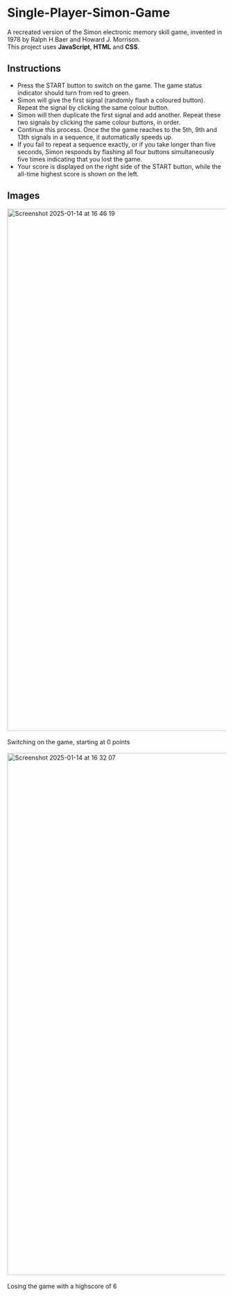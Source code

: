 # Single-Player-Simon-Game
A recreated version of the Simon electronic memory skill game, invented in 1978 by Ralph H.Baer and Howard J. Morrison.</br>
This project uses **JavaScript**, **HTML** and **CSS**. 

## Instructions 
- Press the START button to switch on the game. The game status indicator should turn from red to green.</br>
- Simon will give the first signal (randomly flash a coloured button). Repeat the signal by clicking the same colour button.</br>
- Simon will then duplicate the first signal and add another. Repeat these two signals by clicking the same colour buttons, in order.</br>
- Continue this process. Once the the game reaches to the 5th, 9th and 13th signals in a sequence, it automatically speeds up.</br>
- If you fail to repeat a sequence exactly, or if you take longer than five seconds, Simon responds by flashing all four buttons simultaneously five times indicating that you lost the game.</br>
- Your score is displayed on the right side of the START button, while the all-time highest score is shown on the left.</br>

## Images
<img width="1203" alt="Screenshot 2025-01-14 at 16 46 19" src="https://github.com/user-attachments/assets/d68e1dd6-af4d-4cb9-878b-8577de5c97f8" />
</br></br>Switching on the game, starting at 0 points</br></br>
<img width="1203" alt="Screenshot 2025-01-14 at 16 32 07" src="https://github.com/user-attachments/assets/47873a99-045d-4e75-b215-414441e28888" />
</br></br>Losing the game with a highscore of 6</br></br>
